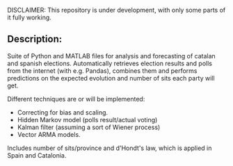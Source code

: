 DISCLAIMER: This repository is under development, with only some parts of
it fully working.


Description:
-------

Suite of Python and MATLAB files for analysis and forecasting of catalan
and spanish elections. Automatically retrieves election results and polls
from the internet (with e.g. Pandas), combines them and performs predictions
on the expected evolution and number of sits each party will get.

Different techniques are or will be implemented:

- Correcting for bias and scaling.
- Hidden Markov model (polls result/actual voting)
- Kalman filter (assuming a sort of Wiener process)
- Vector ARMA models.

Includes number of sits/province and d'Hondt's law, which is applied in
Spain and Catalonia.
